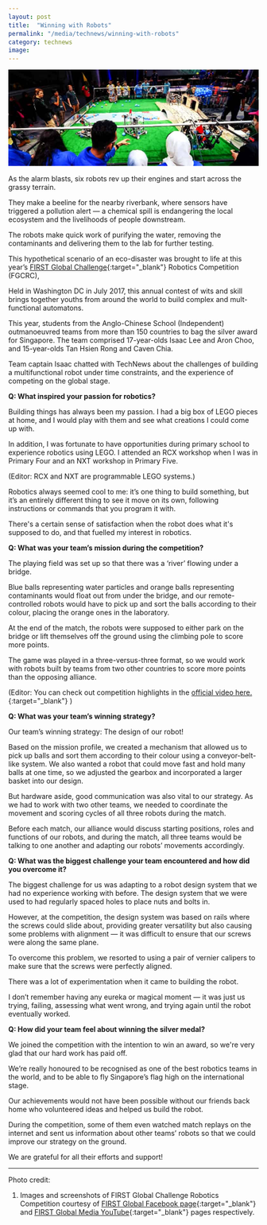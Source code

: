 ```yaml
---
layout: post
title:  "Winning with Robots"
permalink: "/media/technews/winning-with-robots"
category: technews
image: 
---
```


![winning with robots](/images/technews/winning-with-robots-part-1.jpg)

As the alarm blasts, six robots rev up their engines and start across the grassy terrain.

They make a beeline for the nearby riverbank, where sensors have triggered a pollution alert — a chemical spill is endangering the local ecosystem and the livelihoods of people downstream.

The robots make quick work of purifying the water, removing the contaminants and delivering them to the lab for further testing.

This hypothetical scenario of an eco-disaster was brought to life at this year’s [FIRST Global Challenge](https://first.global/live/){:target="_blank"} Robotics Competition (FGCRC),

Held in Washington DC in July 2017, this annual contest of wits and skill brings together youths from around the world to build complex and mult-functional automatons.

This year, students from the Anglo-Chinese School (Independent) outmanoeuvred teams from more than 150 countries to bag the silver award for Singapore. The team comprised 17-year-olds Isaac Lee and Aron Choo, and 15-year-olds Tan Hsien Rong and Caven Chia.

Team captain Isaac chatted with TechNews about the challenges of building a multifunctional robot under time constraints, and the experience of competing on the global stage.


**Q: What inspired your passion for robotics?**

Building things has always been my passion. I had a big box of LEGO pieces at home, and I would play with them and see what creations I could come up with.

In addition, I was fortunate to have opportunities during primary school to experience robotics using LEGO. I attended an RCX workshop when I was in Primary Four and an NXT workshop in Primary Five.

(Editor: RCX and NXT are programmable LEGO systems.)

Robotics always seemed cool to me: it’s one thing to build something, but it’s an entirely different thing to see it move on its own, following instructions or commands that you program it with.

There's a certain sense of satisfaction when the robot does what it's supposed to do, and that fuelled my interest in robotics.


**Q: What was your team’s mission during the competition?**

The playing field was set up so that there was a ‘river’ flowing under a bridge.

Blue balls representing water particles and orange balls representing contaminants would float out from under the bridge, and our remote-controlled robots would have to pick up and sort the balls according to their colour, placing the orange ones in the laboratory.

At the end of the match, the robots were supposed to either park on the bridge or lift themselves off the ground using the climbing pole to score more points.

The game was played in a three-versus-three format, so we would work with robots built by teams from two other countries to score more points than the opposing alliance.

(Editor: You can check out competition highlights in the [official video here.](https://www.youtube.com/watch?v=Ddh0kF-DbSk&feature=player_embedded){:target="_blank"} )


**Q: What was your team’s winning strategy?**

Our team’s winning strategy: The design of our robot!

Based on the mission profile, we created a mechanism that allowed us to pick up balls and sort them according to their colour using a conveyor-belt-like system. We also wanted a robot that could move fast and hold many balls at one time, so we adjusted the gearbox and incorporated a larger basket into our design.

But hardware aside, good communication was also vital to our strategy. As we had to work with two other teams, we needed to coordinate the movement and scoring cycles of all three robots during the match.

Before each match, our alliance would discuss starting positions, roles and functions of our robots, and during the match, all three teams would be talking to one another and adapting our robots’ movements accordingly.


**Q: What was the biggest challenge your team encountered and how did you overcome it?**

The biggest challenge for us was adapting to a robot design system that we had no experience working with before. The design system that we were used to had regularly spaced holes to place nuts and bolts in.

However, at the competition, the design system was based on rails where the screws could slide about, providing greater versatility but also causing some problems with alignment — it was difficult to ensure that our screws were along the same plane.

To overcome this problem, we resorted to using a pair of vernier calipers to make sure that the screws were perfectly aligned.

There was a lot of experimentation when it came to building the robot.

I don’t remember having any eureka or magical moment — it was just us trying, failing, assessing what went wrong, and trying again until the robot eventually worked.


**Q: How did your team feel about winning the silver medal?**

We joined the competition with the intention to win an award, so we're very glad that our hard work has paid off.

We’re really honoured to be recognised as one of the best robotics teams in the world, and to be able to fly Singapore’s flag high on the international stage.

Our achievements would not have been possible without our friends back home who volunteered ideas and helped us build the robot.

During the competition, some of them even watched match replays on the internet and sent us information about other teams’ robots so that we could improve our strategy on the ground.

We are grateful for all their efforts and support!

---

Photo credit:
1. Images and screenshots of FIRST Global Challenge Robotics Competition courtesy of [FIRST Global Facebook page](https://www.facebook.com/F1RSTglobal/){:target="_blank"} and [FIRST Global Media YouTube](https://www.youtube.com/channel/UCTSVzV2M_ZH-dY1yAz5fiZw){:target="_blank"} pages respectively.



